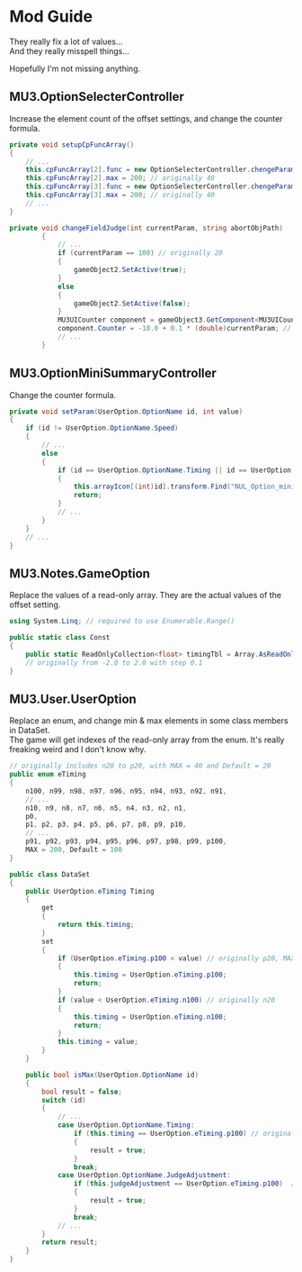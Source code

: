# Mod Guide

They really fix a lot of values...\
And they really misspell things...

Hopefully I'm not missing anything.

## MU3.OptionSelecterController
Increase the element count of the offset settings, and change the counter formula.
```csharp
private void setupCpFuncArray()
{
    // ...
    this.cpFuncArray[2].func = new OptionSelecterController.chengeParamFunc(this.changeParamJudgeTiming);
    this.cpFuncArray[2].max = 200; // originally 40
    this.cpFuncArray[3].func = new OptionSelecterController.chengeParamFunc(this.changeParamJudgeAdjustment);
    this.cpFuncArray[3].max = 200; // originally 40
    // ...
}
```

```csharp
private void changeFieldJudge(int currentParam, string abortObjPath)
        {
            // ...
            if (currentParam == 100) // originally 20
            {
                gameObject2.SetActive(true);
            }
            else
            {
                gameObject2.SetActive(false);
            }
            MU3UICounter component = gameObject3.GetComponent<MU3UICounter>();
            component.Counter = -10.0 + 0.1 * (double)currentParam; // originally -2.0 + ...
            // ...
        }

```

## MU3.OptionMiniSummaryController
Change the counter formula.
```csharp
private void setParam(UserOption.OptionName id, int value)
{
    if (id != UserOption.OptionName.Speed)
    {
        // ...
        else
        {
            if (id == UserOption.OptionName.Timing || id == UserOption.OptionName.JudgeAdjustment)
            {
                this.arrayIcon[(int)id].transform.Find("NUL_Option_mini_Icon/NUM_DecimalPoint_1keta").GetComponent<MU3UICounter>().Counter = -10.0 + 0.1 * (double)value; // originally -2.0 + ...
                return;
            }
            // ...
        }
    }
    // ...
}
```

## MU3.Notes.GameOption
Replace the values of a read-only array. They are the actual values of the offset setting.
```csharp
using System.Linq; // required to use Enumerable.Range()

public static class Const
{
    public static ReadOnlyCollection<float> timingTbl = Array.AsReadOnly<float>((from i in Enumerable.Range(0, 201) select -10f + (float)i * 0.1f).ToArray<float>());
    // originally from -2.0 to 2.0 with step 0.1
}
```

## MU3.User.UserOption
Replace an enum, and change min & max elements in some class members in DataSet.\
The game will get indexes of the read-only array from the enum. It's really freaking weird and I don't know why.
```csharp
// originally includes n20 to p20, with MAX = 40 and Default = 20
public enum eTiming
{
    n100, n99, n98, n97, n96, n95, n94, n93, n92, n91,
    // ...
    n10, n9, n8, n7, n6, n5, n4, n3, n2, n1,
    p0,
    p1, p2, p3, p4, p5, p6, p7, p8, p9, p10,
    // ...
    p91, p92, p93, p94, p95, p96, p97, p98, p99, p100,
    MAX = 200, Default = 100
}
```

```csharp
public class DataSet
{
    public UserOption.eTiming Timing
	{
		get
		{
			return this.timing;
		}
		set
		{
			if (UserOption.eTiming.p100 < value) // originally p20, MAX is also ok
			{
				this.timing = UserOption.eTiming.p100;
				return;
			}
			if (value < UserOption.eTiming.n100) // originally n20
			{
				this.timing = UserOption.eTiming.n100;
				return;
			}
			this.timing = value;
		}
	}

    public bool isMax(UserOption.OptionName id)
    {
        bool result = false;
        switch (id)
        {
            // ...
            case UserOption.OptionName.Timing:
                if (this.timing == UserOption.eTiming.p100) // originally p20, MAX is also ok
                {
                    result = true;
                }
                break;
            case UserOption.OptionName.JudgeAdjustment:
                if (this.judgeAdjustment == UserOption.eTiming.p100)  // originally p20, MAX is also ok
                {
                    result = true;
                }
                break;
            // ...
        }
        return result;
    }
}
```